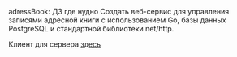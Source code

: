 adressBook: ДЗ где нудно Создать веб-сервис для управления записями адресной книги с использованием Go, базы данных PostgreSQL и стандартной библиотеки net/http.

Клиент для сервера [здесь](https://github.com/danxxo/addressBookClient)
